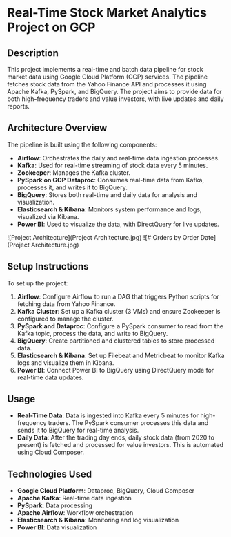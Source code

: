 # Real-Time Stock Market Analytics Project on GCP

## Description
This project implements a real-time and batch data pipeline for stock market data using Google Cloud Platform (GCP) services. The pipeline fetches stock data from the Yahoo Finance API and processes it using Apache Kafka, PySpark, and BigQuery. The project aims to provide data for both high-frequency traders and value investors, with live updates and daily reports.

## Architecture Overview
The pipeline is built using the following components:
- **Airflow**: Orchestrates the daily and real-time data ingestion processes.
- **Kafka**: Used for real-time streaming of stock data every 5 minutes.
- **Zookeeper**: Manages the Kafka cluster.
- **PySpark on GCP Dataproc**: Consumes real-time data from Kafka, processes it, and writes it to BigQuery.
- **BigQuery**: Stores both real-time and daily data for analysis and visualization.
- **Elasticsearch & Kibana**: Monitors system performance and logs, visualized via Kibana.
- **Power BI**: Used to visualize the data, with DirectQuery for live updates.

![Project Architecture](Project Architecture.jpg)
![# Orders by Order Date](Project Architecture.jpg)

## Setup Instructions
To set up the project:
1. **Airflow**: Configure Airflow to run a DAG that triggers Python scripts for fetching data from Yahoo Finance.
2. **Kafka Cluster**: Set up a Kafka cluster (3 VMs) and ensure Zookeeper is configured to manage the cluster.
3. **PySpark and Dataproc**: Configure a PySpark consumer to read from the Kafka topic, process the data, and write to BigQuery.
4. **BigQuery**: Create partitioned and clustered tables to store processed data.
5. **Elasticsearch & Kibana**: Set up Filebeat and Metricbeat to monitor Kafka logs and visualize them in Kibana.
6. **Power BI**: Connect Power BI to BigQuery using DirectQuery mode for real-time data updates.

## Usage
- **Real-Time Data**: Data is ingested into Kafka every 5 minutes for high-frequency traders. The PySpark consumer processes this data and sends it to BigQuery for real-time analysis.
- **Daily Data**: After the trading day ends, daily stock data (from 2020 to present) is fetched and processed for value investors. This is automated using Cloud Composer.

## Technologies Used
- **Google Cloud Platform**: Dataproc, BigQuery, Cloud Composer
- **Apache Kafka**: Real-time data ingestion
- **PySpark**: Data processing
- **Apache Airflow**: Workflow orchestration
- **Elasticsearch & Kibana**: Monitoring and log visualization
- **Power BI**: Data visualization

